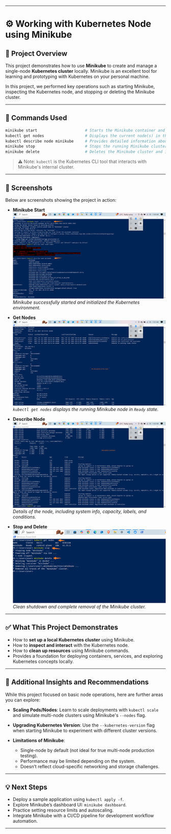 
---

# ⚙️ Working with Kubernetes Node using Minikube

## 📌 Project Overview

This project demonstrates how to use **Minikube** to create and manage a single-node **Kubernetes cluster** locally. Minikube is an excellent tool for learning and prototyping with Kubernetes on your personal machine.

In this project, we performed key operations such as starting Minikube, inspecting the Kubernetes node, and stopping or deleting the Minikube cluster.

---

## 🧪 Commands Used

```bash
minikube start                     # Starts the Minikube container and initializes the Kubernetes cluster
kubectl get nodes                  # Displays the current node(s) in the Kubernetes cluster
kubectl describe node minikube     # Provides detailed information about the Minikube node
minikube stop                      # Stops the running Minikube cluster
minikube delete                    # Deletes the Minikube cluster and its associated files
```

> ⚠️ Note: `kubectl` is the Kubernetes CLI tool that interacts with Minikube's internal cluster.

---

## 📸 Screenshots

Below are screenshots showing the project in action:

* **Minikube Start**
  ![Minikube Start](imgs/mini1.png)
  *Minikube successfully started and initialized the Kubernetes environment.*

* **Get Nodes**
  ![Get Nodes](imgs/mini2.png)
  *`kubectl get nodes` displays the running Minikube node in `Ready` state.*

* **Describe Node**
  ![Describe Node](imgs/mini3.png)
  *Details of the node, including system info, capacity, labels, and conditions.*

* **Stop and Delete**
  ![Stop/Delete](imgs/mini4.png)
  *Clean shutdown and complete removal of the Minikube cluster.*

---

## ✅ What This Project Demonstrates

* How to **set up a local Kubernetes cluster** using Minikube.
* How to **inspect and interact** with the Kubernetes node.
* How to **clean up resources** using Minikube commands.
* Provides a foundation for deploying containers, services, and exploring Kubernetes concepts locally.

---

## 🚀 Additional Insights and Recommendations

While this project focused on basic node operations, here are further areas you can explore:

* **Scaling Pods/Nodes**: Learn to scale deployments with `kubectl scale` and simulate multi-node clusters using Minikube's `--nodes` flag.
* **Upgrading Kubernetes Version**: Use the `--kubernetes-version` flag when starting Minikube to experiment with different cluster versions.
* **Limitations of Minikube**:

  * Single-node by default (not ideal for true multi-node production testing).
  * Performance may be limited depending on the system.
  * Doesn’t reflect cloud-specific networking and storage challenges.

---

## 💡 Next Steps

* Deploy a sample application using `kubectl apply -f`.
* Explore Minikube’s dashboard UI: `minikube dashboard`.
* Practice setting resource limits and autoscaling.
* Integrate Minikube with a CI/CD pipeline for development workflow automation.

---

